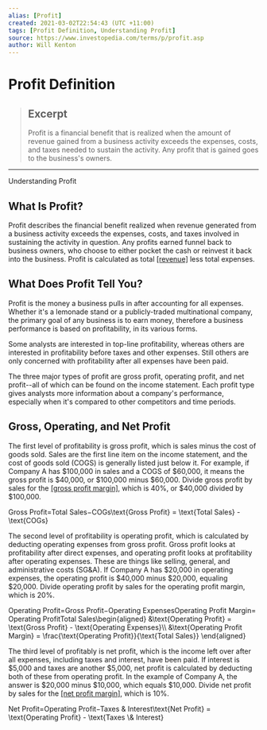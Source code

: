 ```yaml
---
alias: [Profit]
created: 2021-03-02T22:54:43 (UTC +11:00)
tags: [Profit Definition, Understanding Profit]
source: https://www.investopedia.com/terms/p/profit.asp
author: Will Kenton
---
```


# Profit Definition

> ## Excerpt
> Profit is a financial benefit that is realized when the amount of revenue gained from a business activity exceeds the expenses, costs, and taxes needed to sustain the activity. Any profit that is gained goes to the business's owners.

---

Understanding Profit
## What Is Profit?

Profit describes the financial benefit realized when revenue generated from a business activity exceeds the expenses, costs, and taxes involved in sustaining the activity in question. Any profits earned funnel back to business owners, who choose to either pocket the cash or reinvest it back into the business. Profit is calculated as total [[revenue]](https://www.investopedia.com/terms/r/revenue.asp) less total expenses.

## What Does Profit Tell You?

Profit is the money a business pulls in after accounting for all expenses. Whether it's a lemonade stand or a publicly-traded multinational company, the primary goal of any business is to earn money, therefore a business performance is based on profitability, in its various forms.

Some analysts are interested in top-line profitability, whereas others are interested in profitability before taxes and other expenses. Still others are only concerned with profitability after all expenses have been paid.

The three major types of profit are gross profit, operating profit, and net profit--all of which can be found on the income statement. Each profit type gives analysts more information about a company's performance, especially when it's compared to other competitors and time periods.

## Gross, Operating, and Net Profit

The first level of profitability is gross profit, which is sales minus the cost of goods sold. Sales are the first line item on the income statement, and the cost of goods sold (COGS) is generally listed just below it. For example, if Company A has $100,000 in sales and a COGS of $60,000, it means the gross profit is $40,000, or $100,000 minus $60,000. Divide gross profit by sales for the [[gross profit margin]](https://www.investopedia.com/terms/g/gross_profit_margin.asp), which is 40%, or $40,000 divided by $100,000.

Gross Profit\=Total Sales−COGs\\text{Gross Profit} = \\text{Total Sales} - \\text{COGs}

The second level of profitability is operating profit, which is calculated by deducting operating expenses from gross profit. Gross profit looks at profitability after direct expenses, and operating profit looks at profitability after operating expenses. These are things like selling, general, and administrative costs (SG&A). If Company A has $20,000 in operating expenses, the operating profit is $40,000 minus $20,000, equaling $20,000. Divide operating profit by sales for the operating profit margin, which is 20%.

Operating Profit\=Gross Profit−Operating ExpensesOperating Profit Margin\=Operating ProfitTotal Sales\\begin{aligned} &\\text{Operating Profit} = \\text{Gross Profit} - \\text{Operating Expenses}\\\\ &\\text{Operating Profit Margin} = \\frac{\\text{Operating Profit}}{\\text{Total Sales}} \\end{aligned}

The third level of profitably is net profit, which is the income left over after all expenses, including taxes and interest, have been paid. If interest is $5,000 and taxes are another $5,000, net profit is calculated by deducting both of these from operating profit. In the example of Company A, the answer is $20,000 minus $10,000, which equals $10,000. Divide net profit by sales for the [[net profit margin]](https://www.investopedia.com/terms/n/net_margin.asp), which is 10%.

Net Profit\=Operating Profit−Taxes & Interest\\text{Net Profit} = \\text{Operating Profit} - \\text{Taxes \\& Interest}

